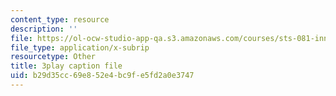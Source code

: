 ```yaml
---
content_type: resource
description: ''
file: https://ol-ocw-studio-app-qa.s3.amazonaws.com/courses/sts-081-innovation-systems-for-science-technology-energy-manufacturing-and-health-spring-2017/b29d35cc69e852e4bc9fe5fd2a0e3747_j563wGImp9U.vtt
file_type: application/x-subrip
resourcetype: Other
title: 3play caption file
uid: b29d35cc-69e8-52e4-bc9f-e5fd2a0e3747
---
```

